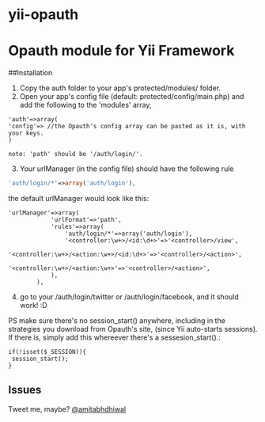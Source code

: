 yii-opauth
==========

# Opauth module for Yii Framework

##Installation

1. Copy the auth folder to your app's protected/modules/ folder.
2. Open your app's config file (default: protected/config/main.php) and add the following to the 'modules' array,
```
'auth'=>array(
'config'=> //the Opauth's config array can be pasted as it is, with your keys.
)
```
```
note: 'path' should be '/auth/login/'.
```
3. Your urlManager (in the config file) should have the following rule
```php
'auth/login/*'=>array('auth/login'),
```
the default urlManager would look like this:
```
'urlManager'=>array(
			'urlFormat'=>'path',
			'rules'=>array(
                'auth/login/*'=>array('auth/login'),
				'<controller:\w+>/<id:\d+>'=>'<controller>/view',
				'<controller:\w+>/<action:\w+>/<id:\d+>'=>'<controller>/<action>',
				'<controller:\w+>/<action:\w+>'=>'<controller>/<action>',
			),
		),
```

4. go to your /auth/login/twitter or /auth/login/facebook, and it should work! :D

PS make sure there's no session_start() anywhere, including in the strategies you download from Opauth's site, (since Yii auto-starts sessions). If there is, simply add this whereever there's a sessesion_start().:
```
if(!isset($_SESSION)){
 session_start();
}
```
## Issues
Tweet me, maybe? [@amitabhdhiwal](http://twitter.com/amitabhdhiwal)
